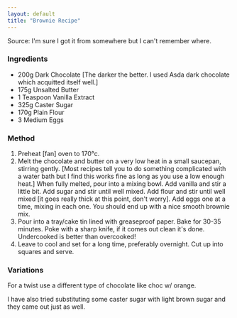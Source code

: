 ```yaml
---
layout: default
title: "Brownie Recipe"
---
```


Source: I'm sure I got it from somewhere but I can't remember where.

### Ingredients
* 200g Dark Chocolate [The darker the better. I used Asda dark chocolate which acquitted itself well.]
* 175g Unsalted Butter
* 1 Teaspoon Vanilla Extract
* 325g Caster Sugar
* 170g Plain Flour
* 3 Medium Eggs

### Method
1. Preheat [fan] oven to 170°c.
2. Melt the chocolate and butter on a very low heat in a small saucepan, stirring gently. [Most recipes tell you to do something complicated with a water bath but I find this works fine as long as you use a low enough heat.] When fully melted, pour into a mixing bowl. Add vanilla and stir a little bit. Add sugar and stir until well mixed. Add flour and stir until well mixed [it goes really thick at this point, don't worry]. Add eggs one at a time, mixing in each one. You should end up with a nice smooth brownie mix.
3. Pour into a tray/cake tin lined with greaseproof paper. Bake for 30-35 minutes. Poke with a sharp knife, if it comes out clean it's done. Undercooked is better than overcooked!
4. Leave to cool and set for a long time, preferably overnight. Cut up into squares and serve.

### Variations
For a twist use a different type of chocolate like choc w/ orange. 

I have also tried substituting some caster sugar with light brown sugar and they came out just as well.
